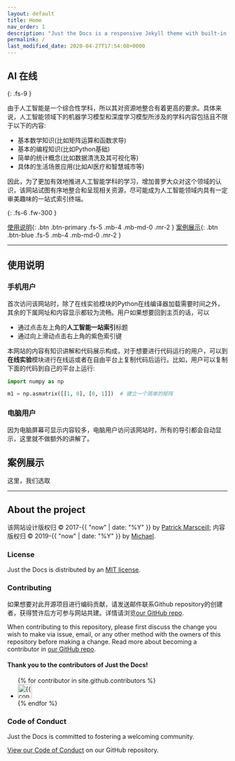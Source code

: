 ```yaml
---
layout: default
title: Home
nav_order: 1
description: "Just the Docs is a responsive Jekyll theme with built-in search that is easily customizable and hosted on GitHub Pages."
permalink: /
last_modified_date: 2020-04-27T17:54:08+0000
---
```


## AI 在线
{: .fs-9 }

由于人工智能是一个综合性学科，所以其对资源地整合有着更高的要求。具体来说，人工智能领域下的机器学习模型和深度学习模型所涉及的学科内容包括且不限于以下的内容:
* 基本数学知识(比如矩阵运算和函数求导)
* 基本的编程知识(比如Python基础)
* 简单的统计概念(比如数据清洗及其可视化等)
* 具体的生活场景应用(比如AI医疗和智慧城市等)

因此，为了更加有效地推进人工智能学科的学习，增加普罗大众对这个领域的认识，该网站试图有序地整合和呈现相关资源，尽可能成为人工智能领域内具有一定审美趣味的一站式索引终端。

{: .fs-6 .fw-300 }

[使用说明](#使用说明){: .btn .btn-primary .fs-5 .mb-4 .mb-md-0 .mr-2 }
[案例展示](#案例展示){: .btn .btn-blue .fs-5 .mb-4 .mb-md-0 .mr-2 }

<!-- [View it on GitHub](https://github.com/pmarsceill/just-the-docs){: .btn .fs-5 .mb-4 .mb-md-0 } -->

---

## 使用说明

### 手机用户

首次访问该网站时，除了在线实验模块的Python在线编译器加载需要时间之外，其余的下属网址和内容显示都较为流畅。用户如果想要回到主页的话，可以
- 通过点击左上角的**人工智能一站索引**标题
- 通过向上滑动点击右上角的紫色索引键

本网站的内容有知识讲解和代码展示构成，对于想要进行代码运行的用户，可以到**在线实验**模块进行在线运或者在自由平台上复制代码后运行。比如，用户可以复制下面的代码到自己的平台上运行:

```python
import numpy as np

m1 = np.asmatrix([[1, 0], [0, 1]])  # 建立一个简单的矩阵
```


### 电脑用户

因为电脑屏幕可显示内容较多，电脑用户访问该网站时，所有的导引都会自动显示，这里就不做额外的讲解了。



## 案例展示

这里，我们选取


---

## About the project

该网站设计版权归 &copy; 2017-{{ "now" | date: "%Y" }} by [Patrick Marsceill](http://patrickmarsceill.com); 内容版权归 &copy; 2019-{{ "now" | date: "%Y" }} by [Michael](https://www.michaelyunfei.com).

### License

Just the Docs is distributed by an [MIT license](https://github.com/pmarsceill/just-the-docs/tree/master/LICENSE.txt).

### Contributing

如果想要对此开源项目进行编码贡献，请发送邮件联系Github repository的创建者，获得赞许后方可参与网站共建。详情请浏览[our GitHub repo](https://github.com/pmarsceill/just-the-docs#contributing).

When contributing to this repository, please first discuss the change you wish to make via issue,
email, or any other method with the owners of this repository before making a change. Read more about becoming a contributor in [our GitHub repo](https://github.com/pmarsceill/just-the-docs#contributing).


#### Thank you to the contributors of Just the Docs!

<ul class="list-style-none">
{% for contributor in site.github.contributors %}
  <li class="d-inline-block mr-1">
     <a href="{{ contributor.html_url }}"><img src="{{ contributor.avatar_url }}" width="32" height="32" alt="{{ contributor.login }}"/></a>
  </li>
{% endfor %}
</ul>

### Code of Conduct

Just the Docs is committed to fostering a welcoming community.

[View our Code of Conduct](https://github.com/pmarsceill/just-the-docs/tree/master/CODE_OF_CONDUCT.md) on our GitHub repository.
